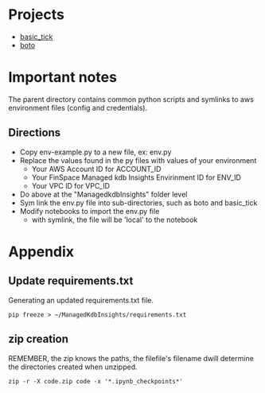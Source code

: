 # Projects
- [basic_tick](basic_tick)
- [boto](boto)

# Important notes

The parent directory contains common python scripts and symlinks to aws environment files (config and credentials). 

## Directions
- Copy env-example.py to a new file, ex: env.py 
- Replace the values found in the py files with values of your environment 
  - Your AWS Account ID for ACCOUNT_ID
  - Your FinSpace Managed kdb Insights Envirinment ID for ENV_ID
  - Your VPC ID for VPC_ID
- Do above at the "ManagedkdbInsights" folder level
- Sym link the env.py file into sub-directories, such as boto and basic_tick
- Modify notebooks to import the env.py file
  - with symlink, the file will be 'local' to the notebook

# Appendix

## Update requirements.txt
Generating an updated requirements.txt file.

```
pip freeze > ~/ManagedKdbInsights/requirements.txt
```

## zip creation
REMEMBER, the zip knows the paths, the filefile's filename dwill determine the directories created when unzipped.

```
zip -r -X code.zip code -x '*.ipynb_checkpoints*'
```
